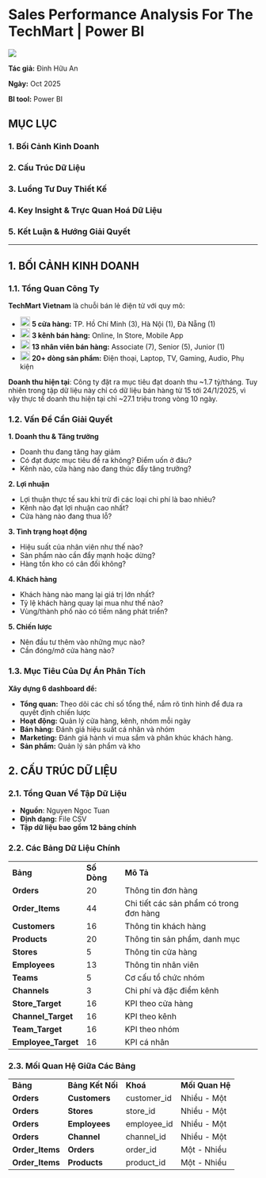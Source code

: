 # Sales Performance Analysis For The TechMart | Power BI
![](https://cdn.shopify.com/s/files/1/0070/7032/articles/sales-strategy_266f8be6-5f30-4aa1-8668-5d169ee705ba.jpg?v=1729110941)

**Tác giả:** Đinh Hữu An

**Ngày:** Oct 2025

**BI tool:** Power BI

## MỤC LỤC
### 1. Bối Cảnh Kinh Doanh 
### 2. Cấu Trúc Dữ Liệu
### 3. Luồng Tư Duy Thiết Kế
### 4. Key Insight & Trực Quan Hoá Dữ Liệu
### 5. Kết Luận & Hướng Giải Quyết
________________________________________________________________________________________________________________________________________________________
## 1. BỐI CẢNH KINH DOANH
### 1.1. Tổng Quan Công Ty
**TechMart Vietnam** là chuỗi bán lẻ điện tử với quy mô:
- <img src="https://cdn-icons-png.flaticon.com/512/869/869636.png" width="20"> **5 cửa hàng:** TP. Hồ Chí Minh (3), Hà Nội (1), Đà Nẵng (1)
- <img src="https://cdn-icons-png.flaticon.com/512/2331/2331970.png" width="20"> **3 kênh bán hàng:** Online, In Store, Mobile App
- <img src="https://cdn-icons-png.flaticon.com/512/1256/1256650.png" width="20"> **13 nhân viên bán hàng:** Associate (7), Senior (5), Junior (1)
- <img src="https://cdn3d.iconscout.com/3d/premium/thumb/product-3d-icon-png-download-4863042.png" width="20"> **20+ dòng sản phẩm:** Điện thoại, Laptop, TV, Gaming, Audio, Phụ kiện
  
**Doanh thu hiện tại**: Công ty đặt ra mục tiêu đạt doanh thu ~1.7 tỷ/tháng. Tuy nhiên trong tập dữ liệu này chỉ có dữ liệu bán hàng từ 15 tới 24/1/2025, vì vậy thực tế doanh thu hiện tại chỉ ~27.1 triệu trong vòng 10 ngày.

### 1.2. Vấn Đề Cần Giải Quyết
**1. Doanh thu & Tăng trưởng**
- Doanh thu đang tăng hay giảm
- Có đạt được mục tiêu đề ra không? Điểm uốn ở đâu?
- Kênh nào, cửa hàng nào đang thúc đẩy tăng trưởng?
  
**2. Lợi nhuận** 
- Lợi thuận thực tế sau khi trừ đi các loại chi phí là bao nhiêu?
- Kênh nào đạt lợi nhuận cao nhất?
- Cửa hàng nào đang thua lỗ?
  
**3. Tình trạng hoạt động**
- Hiệu suất của nhân viên như thế nào?
- Sản phẩm nào cần đẩy mạnh hoặc dừng?
- Hàng tồn kho có cân đối không?
  
**4. Khách hàng**
- Khách hàng nào mang lại giá trị lớn nhất?
- Tỷ lệ khách hàng quay lại mua như thế nào?
- Vùng/thành phố nào có tiềm năng phát triển?
  
**5. Chiến lược**
- Nên đầu tư thêm vào những mục nào?
- Cần đóng/mở cửa hàng nào?
### 1.3. Mục Tiêu Của Dự Án Phân Tích
**Xây dựng 6 dashboard để:**

- **Tổng quan:** Theo dõi các chỉ số tổng thể, nắm rõ tình hình để đưa ra quyết định chiến lược
- **Hoạt động:** Quản lý cửa hàng, kênh, nhóm mỗi ngày
- **Bán hàng:** Đánh giá hiệu suất cá nhân và nhóm
- **Marketing:** Đánh giá hành vi mua sắm và phân khúc khách hàng.
- **Sản phẩm:** Quản lý sản phẩm và kho

## 2. CẤU TRÚC DỮ LIỆU 
### 2.1. Tổng Quan Về Tập Dữ Liệu
- **Nguồn**: Nguyen Ngoc Tuan
- **Định dạng:** File CSV
- **Tập dữ liệu bao gồm 12 bảng chính**
### 2.2. Các Bảng Dữ Liệu Chính
<table>
  <tr>
    <td><strong>Bảng</strong></td>
    <td><strong>Số Dòng</strong</td>
    <td><strong>Mô Tả</strong></td>
  </tr>
  <tr>
    <td><strong>Orders</strong></td>
    <td>20</td>
    <td>Thông tin đơn hàng</td>
  </tr>
  <tr>
    <td><strong>Order_Items</strong></td>
    <td>44</td>
    <td>Chi tiết các sản phẩm có trong đơn hàng</td>
  </tr>
  <tr>
    <td><strong>Customers</strong></td>
    <td>16</td>
    <td>Thông tin khách hàng</td>
  </tr>
  <tr>
    <td><strong>Products</strong></td>
    <td>20</td>
    <td>Thông tin sản phẩm, danh mục</td>
  </tr>
  <tr>
    <td><strong>Stores</strong></td>
    <td>5</td>
    <td>Thông tin cửa hàng</td>
  </tr>
    <tr>
    <td><strong>Employees</strong></td>
    <td>13</td>
    <td>Thông tin nhân viên</td>
  </tr>
  <tr>
    <td><strong>Teams</strong></td>
    <td>5</td>
    <td>Cơ cấu tổ chức nhóm</td>
  </tr>
  <tr>
    <td><strong>Channels</strong></td>
    <td>3</td>
    <td>Chi phí và đặc điểm kênh</td>
  </tr>
    <tr>
    <td><strong>Store_Target</strong></td>
    <td>16</td>
    <td>KPI theo cửa hàng</td>
  </tr>
  <tr>
    <td><strong>Channel_Target</strong></td>
    <td>16</td>
    <td>KPI theo kênh</td>
  </tr>
  <tr>
    <td><strong>Team_Target</strong></td>
    <td>16</td>
    <td>KPI theo nhóm</td>
  </tr>
  <tr>
    <td><strong>Employee_Target</strong></td>
    <td>16</td>
    <td>KPI cá nhân</td>
  </tr>
</table>

### 2.3. Mối Quan Hệ Giữa Các Bảng
<table>
  <tr>
    <td><strong>Bảng</strong></td>
    <td><strong>Bảng Kết Nối</strong</td>
    <td><strong>Khoá</strong></td>
    <td><strong>Mối Quan Hệ</strong></td>
  </tr>
  <tr>
    <td><strong>Orders</strong></td>
    <td><strong>Customers</strong</td>
    <td>customer_id</td>
    <td>Nhiều - Một</td>
  </tr>
  <tr>
    <td><strong>Orders</strong></td>
    <td><strong>Stores</strong</td>
    <td>store_id</td>
    <td>Nhiều - Một</td>
  </tr>
    <tr>
    <td><strong>Orders</strong></td>
    <td><strong>Employees</strong</td>
    <td>employee_id</td>
    <td>Nhiều - Một</td>
      <tr>
    <td><strong>Orders</strong></td>
    <td><strong>Channel</strong</td>
    <td>channel_id</td>
    <td>Nhiều - Một</td>
  </tr>
    <tr>
    <td><strong>Order_Items</strong></td>
    <td><strong>Orders</strong</td>
    <td>order_id</td>
    <td>Một - Nhiều</td>
  </tr>
    <tr>
    <td><strong>Order_Items</strong></td>
    <td><strong>Products</strong</td>
    <td>product_id</td>
    <td>Một - Nhiều</td>
  </tr>
</table>

